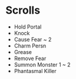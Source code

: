 # Scrolls

- Hold Portal
- Knock
- Cause Fear ~ 2
- Charm Persn
- Grease
- Remove Fear
- Summon Monster 1 ~ 2
- Phantasmal Killer

